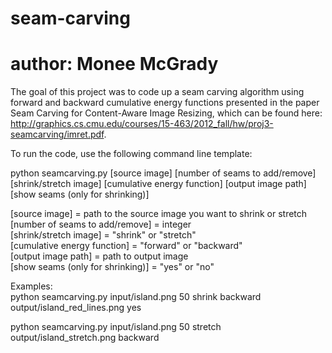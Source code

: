 # seam-carving
# author: Monee McGrady

The goal of this project was to code up a seam carving algorithm using forward and backward cumulative energy functions presented in the paper
Seam Carving for Content-Aware Image Resizing, which can be found here: <br />
http://graphics.cs.cmu.edu/courses/15-463/2012_fall/hw/proj3-seamcarving/imret.pdf. <br />

To run the code, use the following command line template: <br />

python seamcarving.py [source image] [number of seams to add/remove] [shrink/stretch image] [cumulative energy function] [output image path] [show seams (only for shrinking)] <br />

[source image] = path to the source image you want to shrink or stretch <br />
[number of seams to add/remove] = integer <br />
[shrink/stretch image] = "shrink" or "stretch" <br />
[cumulative energy function] = "forward" or "backward" <br />
[output image path] = path to output image <br />
[show seams (only for shrinking)] = "yes" or "no" <br />

Examples: <br />
python seamcarving.py input/island.png 50 shrink backward output/island_red_lines.png yes <br />

python seamcarving.py input/island.png 50 stretch output/island_stretch.png backward <br />
